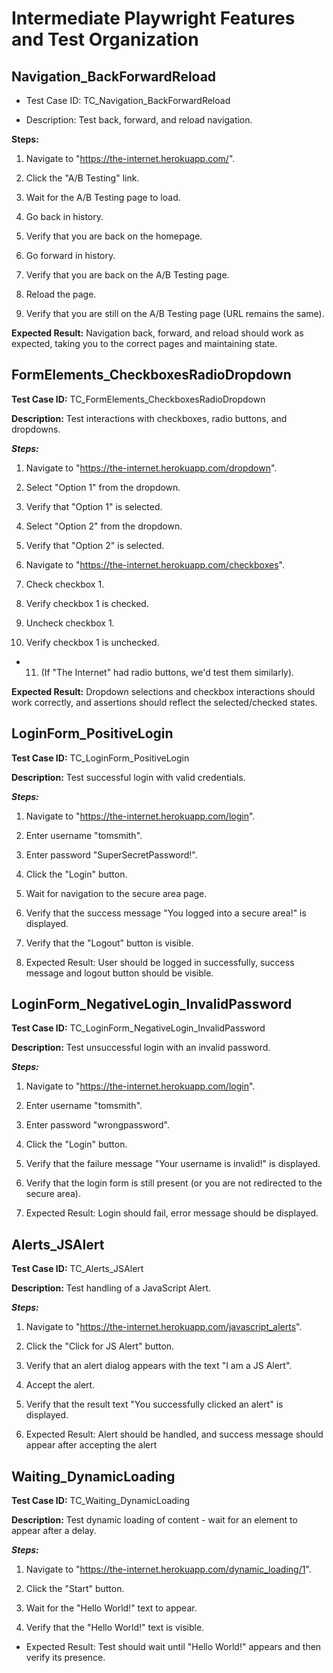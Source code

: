 # Intermediate Playwright Features and Test Organization

## Navigation_BackForwardReload

- Test Case ID: TC_Navigation_BackForwardReload

- Description: Test back, forward, and reload navigation.

**Steps:**

1. Navigate to "https://the-internet.herokuapp.com/".

2. Click the "A/B Testing" link.

3. Wait for the A/B Testing page to load.

4. Go back in history.

5. Verify that you are back on the homepage.

6. Go forward in history.

7. Verify that you are back on the A/B Testing page.

8. Reload the page.

9. Verify that you are still on the A/B Testing page (URL remains the same).

**Expected Result:** Navigation back, forward, and reload should work as expected, taking you to the correct pages and maintaining state.

## FormElements_CheckboxesRadioDropdown

**Test Case ID:** TC_FormElements_CheckboxesRadioDropdown

**Description:** Test interactions with checkboxes, radio buttons, and dropdowns.

***Steps:***

1. Navigate to "https://the-internet.herokuapp.com/dropdown".

2. Select "Option 1" from the dropdown.

3. Verify that "Option 1" is selected.

4. Select "Option 2" from the dropdown.

5. Verify that "Option 2" is selected.

6. Navigate to "https://the-internet.herokuapp.com/checkboxes".

7. Check checkbox 1.

8. Verify checkbox 1 is checked.

9. Uncheck checkbox 1.

10. Verify checkbox 1 is unchecked.

- 11. (If "The Internet" had radio buttons, we'd test them similarly).

**Expected Result:** Dropdown selections and checkbox interactions should work correctly, and assertions should reflect the selected/checked states.

## LoginForm_PositiveLogin

**Test Case ID:** TC_LoginForm_PositiveLogin

**Description:** Test successful login with valid credentials.

***Steps:***

1. Navigate to "https://the-internet.herokuapp.com/login".

2. Enter username "tomsmith".

3. Enter password "SuperSecretPassword!".

4. Click the "Login" button.

5. Wait for navigation to the secure area page.

6. Verify that the success message "You logged into a secure area!" is displayed.

7. Verify that the "Logout" button is visible.

8. Expected Result: User should be logged in successfully, success message and logout button should be visible.

## LoginForm_NegativeLogin_InvalidPassword

**Test Case ID:** TC_LoginForm_NegativeLogin_InvalidPassword

**Description:** Test unsuccessful login with an invalid password.

***Steps:***

1. Navigate to "https://the-internet.herokuapp.com/login".

2. Enter username "tomsmith".

3. Enter password "wrongpassword".

4. Click the "Login" button.

5. Verify that the failure message "Your username is invalid!" is displayed.

6. Verify that the login form is still present (or you are not redirected to the secure area).

7. Expected Result: Login should fail, error message should be displayed.

## Alerts_JSAlert 

**Test Case ID:** TC_Alerts_JSAlert

**Description:** Test handling of a JavaScript Alert.

***Steps:***

1. Navigate to "https://the-internet.herokuapp.com/javascript_alerts".

2. Click the "Click for JS Alert" button.

3. Verify that an alert dialog appears with the text "I am a JS Alert".

4. Accept the alert.

5. Verify that the result text "You successfully clicked an alert" is displayed.

6. Expected Result: Alert should be handled, and success message should appear after accepting the alert

## Waiting_DynamicLoading

**Test Case ID:** TC_Waiting_DynamicLoading

**Description:** Test dynamic loading of content - wait for an element to appear after a delay.

***Steps:***

1. Navigate to "https://the-internet.herokuapp.com/dynamic_loading/1".

2. Click the "Start" button.

3. Wait for the "Hello World!" text to appear.

4. Verify that the "Hello World!" text is visible.

- Expected Result: Test should wait until "Hello World!" appears and then verify its presence.